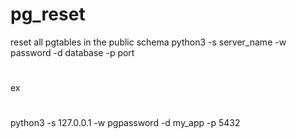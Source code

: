 # pg_reset
reset all pgtables in the public schema
python3 -s server_name -w password -d database -p port
#
ex
#
python3 -s 127.0.0.1 -w pgpassword -d my_app -p 5432

